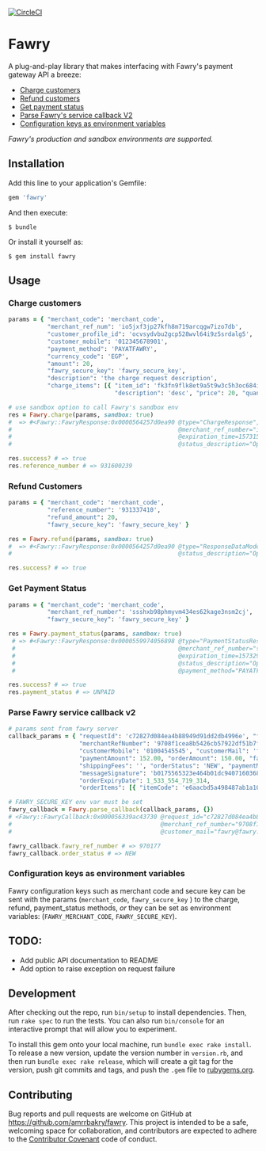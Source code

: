 [![CircleCI](https://circleci.com/gh/fawry-api/fawry.svg?style=svg)](https://circleci.com/gh/fawry-api/fawry)

# Fawry

A plug-and-play library that makes interfacing with Fawry's payment gateway API a breeze:

- [Charge customers](https://github.com/fawry-api/fawry#charge-customers)
- [Refund customers](https://github.com/fawry-api/fawry#refund-customers)
- [Get payment status](https://github.com/fawry-api/fawry#get-payment-status)
- [Parse Fawry's service callback V2](https://github.com/fawry-api/fawry#parse-fawry-service-callback-v2)
- [Configuration keys as environment variables](https://github.com/fawry-api/fawry#configuration-keys-as-environment-variables)

_Fawry's production and sandbox environments are supported._

## Installation

Add this line to your application's Gemfile:

```ruby
gem 'fawry'
```

And then execute:

    $ bundle

Or install it yourself as:

    $ gem install fawry

## Usage

### Charge customers

```ruby
params = { "merchant_code": 'merchant_code',
           "merchant_ref_num": 'io5jxf3jp27kfh8m719arcqgw7izo7db',
           "customer_profile_id": 'ocvsydvbu2gcp528wvl64i9z5srdalg5',
           "customer_mobile": '012345678901',
           "payment_method": 'PAYATFAWRY',
           "currency_code": 'EGP',
           "amount": 20,
           "fawry_secure_key": 'fawry_secure_key',
           "description": 'the charge request description',
           "charge_items": [{ "item_id": 'fk3fn9flk8et9a5t9w3c5h3oc684ivho',
                              "description": 'desc', "price": 20, "quantity": 1 }] }

# use sandbox option to call Fawry's sandbox env
res = Fawry.charge(params, sandbox: true)
#  => #<Fawry::FawryResponse:0x0000564257d0ea90 @type="ChargeResponse", @reference_number="931600239",
#                                               @merchant_ref_number="io5jxf3jp27kfh8m719arcqgw7izo7db",
#                                               @expiration_time=1573153206979, @status_code=200,
#                                               @status_description="Operation done successfully">

res.success? # => true
res.reference_number # => 931600239
```

###  Refund Customers

```ruby
params = { "merchant_code": 'merchant_code',
           "reference_number": '931337410',
           "refund_amount": 20,
           "fawry_secure_key": 'fawry_secure_key' }

res = Fawry.refund(params, sandbox: true)
#  => #<Fawry::FawryResponse:0x0000564257d0ea90 @type="ResponseDataModel", @status_code=200,
#                                               @status_description="Operation done successfully">

res.success? # => true
```

###  Get Payment Status

```ruby
params = { "merchant_code": 'merchant_code',
           "merchant_ref_number": 'ssshxb98phmyvm434es62kage3nsm2cj',
           "fawry_secure_key": 'fawry_secure_key' }

res = Fawry.payment_status(params, sandbox: true)
 # => #<Fawry::FawryResponse:0x0000559974056898 @type="PaymentStatusResponse", @reference_number="931922417",
 #                                              @merchant_ref_number="ssshxb98phmyvm434es62kage3nsm2cj",
 #                                              @expiration_time=1573297736167, @status_code=200,
 #                                              @status_description="Operation done successfully", @payment_amount=20,
 #                                              @payment_method="PAYATFAWRY", @payment_status="UNPAID">

res.success? # => true
res.payment_status # => UNPAID
```

###  Parse Fawry service callback v2

```ruby
# params sent from fawry server
callback_params = { "requestId": 'c72827d084ea4b88949d91dd2db4996e', "fawryRefNumber": '970177',
                    "merchantRefNumber": '9708f1cea8b5426cb57922df51b7f790',
                    "customerMobile": '01004545545', "customerMail": 'fawry@fawry.com',
                    "paymentAmount": 152.00, "orderAmount": 150.00, "fawryFees": 2.00,
                    "shippingFees": '', "orderStatus": 'NEW', "paymentMethod": 'PAYATFAWRY',
                    "messageSignature": 'b0175565323e464b01dc9407160368af5568196997fb6e379374a4f4fbbcf587',
                    "orderExpiryDate": 1_533_554_719_314,
                    "orderItems": [{ "itemCode": 'e6aacbd5a498487ab1a10ae71061535d', "price": 150.0, "quantity": 1 }] }

# FAWRY_SECURE_KEY env var must be set
fawry_callback = Fawry.parse_callback(callback_params, {})
# <Fawry::FawryCallback:0x000056339ac43730 @request_id="c72827d084ea4b88949d91dd2db4996e", @fawry_ref_number="970177",
#                                          @merchant_ref_number="9708f1cea8b5426cb57922df51b7f790", @customer_mobile="01004545545",
#                                          @customer_mail="fawry@fawry.com", @order_status="NEW", @order_amount=150.0, @fawry_fees=2.0, ...>

fawry_callback.fawry_ref_number # => 970177
fawry_callback.order_status # => NEW
```

### Configuration keys as environment variables

Fawry configuration keys such as merchant code and secure key can be sent with the params (`merchant_code`, `fawry_secure_key` ) to the charge, refund, payment_status methods, _or_ they can be set as environment variables: (`FAWRY_MERCHANT_CODE`, `FAWRY_SECURE_KEY`).

## TODO:

- Add public API documentation to README
- Add option to raise exception on request failure

## Development

After checking out the repo, run `bin/setup` to install dependencies. Then, run `rake spec` to run the tests. You can also run `bin/console` for an interactive prompt that will allow you to experiment.

To install this gem onto your local machine, run `bundle exec rake install`. To release a new version, update the version number in `version.rb`, and then run `bundle exec rake release`, which will create a git tag for the version, push git commits and tags, and push the `.gem` file to [rubygems.org](https://rubygems.org).

## Contributing

Bug reports and pull requests are welcome on GitHub at https://github.com/amrrbakry/fawry. This project is intended to be a safe, welcoming space for collaboration, and contributors are expected to adhere to the [Contributor Covenant](http://contributor-covenant.org) code of conduct.
